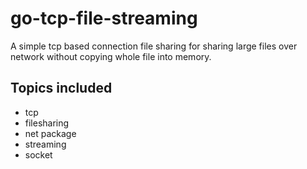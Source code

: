 # go-tcp-file-streaming
A simple tcp based connection file sharing for sharing large files over network without copying whole file into memory.

## Topics included 

- tcp
- filesharing
- net package
- streaming
- socket
